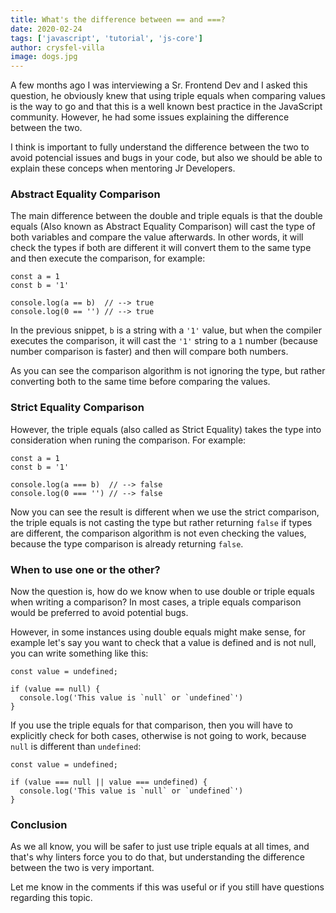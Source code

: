 ```yaml
---
title: What's the difference between == and ===?
date: 2020-02-24
tags: ['javascript', 'tutorial', 'js-core']
author: crysfel-villa
image: dogs.jpg
---
```

A few months ago I was interviewing a Sr. Frontend Dev and I asked this question, he obviously knew that using triple equals when comparing values is the way to go and that this is a well known best practice in the JavaScript community. However, he had some issues explaining the difference between the two.

I think is important to fully understand the difference between the two to avoid potencial issues and bugs in your code, but also we should be able to explain these conceps when mentoring Jr Developers.

### Abstract Equality Comparison
The main difference between the double and triple equals is that the double equals (Also known as Abstract Equality Comparison) will cast the type of both variables and compare the value afterwards.  In other words, it will check the types if both are different it will convert them to the same type and then execute the comparison, for example:

```
const a = 1
const b = '1'

console.log(a == b)  // --> true
console.log(0 == '') // --> true
```

In the previous snippet, `b` is a string with a `'1'` value, but when the compiler executes the comparison, it will cast the `'1'` string to a `1` number (because number comparison is faster) and then will compare both numbers.

As you can see the comparison algorithm is not ignoring the type, but rather converting both to the same time before comparing the values.

### Strict Equality Comparison
However, the triple equals (also called as Strict Equality) takes the type into consideration when runing the comparison. For example:

```
const a = 1
const b = '1'

console.log(a === b)  // --> false
console.log(0 === '') // --> false
```

Now you can see the result is different when we use the strict comparison, the triple equals is not casting the type but rather returning `false` if types are different, the comparison algorithm is not even checking the values, because the type comparison is already returning `false`.

### When to use one or the other?
Now the question is, how do we know when to use double or triple equals when writing a comparison? In most cases, a triple equals comparison would be preferred to avoid potential bugs.

However, in some instances using double equals might make sense, for example let's say you want to check that a value is defined and is not null, you can write something like this:

```
const value = undefined;

if (value == null) {
  console.log('This value is `null` or `undefined`')
}
```

If you use the triple equals for that comparison, then you will have to explicitly check for both cases, otherwise is not going to work, because `null` is different than `undefined`:

```
const value = undefined;

if (value === null || value === undefined) {
  console.log('This value is `null` or `undefined`')
}
```

### Conclusion
As we all know, you will be safer to just use triple equals at all times, and that's why linters force you to do that, but understanding the difference between the two is very important.

Let me know in the comments if this was useful or if you still have questions regarding this topic.
